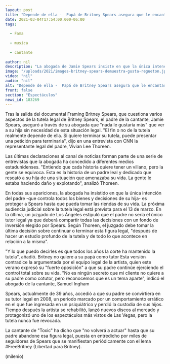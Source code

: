 ```yaml
---
layout: post
title: "Depende de ella -  Papá de Britney Spears asegura que le encantaría terminar su tutela"
date: 2021-03-04T17:54:00.000-06:00
tags:
  
  - Fama
  
  - musica
  
  - cantante
  
author: nil
description: "La abogada de Jamie Spears insiste en que la única intención del padre -que controla todos los bienes y decisiones de Britney - es proteger a su hija. "
image: "/uploads/2021/images-britney-spears-demuestra-gusta-regueton.jpg"
video: "nil"
audio: "nil"
alt: "Depende de ella -  Papá de Britney Spears asegura que le encantaría terminar su tutela"
front: false
section: "Espectáculos"
news_id: 183269
---
```


Tras la salida del documental Framing Britney Spears, que cuestiona varios aspectos de la tutela legal de Britney Spears, el padre de la cantante, Jamie Spears, aseguró a través de su abogada que "nada le gustaría más" que ver a su hija sin necesidad de esta situación legal.  "El fin o no de la tutela realmente depende de ella. Si quiere terminar su tutela, puede presentar una petición para terminarla", dijo en una entrevista con CNN la representante legal del padre, Vivian Lee Thoreen. 

Las últimas declaraciones al canal de noticias forman parte de una serie de entrevistas que la abogada ha concedido a diferentes medios estadunidenses. "Entiendo que cada historia quiere tener un villano, pero la gente se equivoca. Esta es la historia de un padre leal y dedicado que rescató a su hija de una situación que amenazaba su vida. La gente le estaba haciendo daño y explotando", analizó Thoreen. 

En todas sus apariciones, la abogada ha insistido en que la única intención del padre -que controla todos los bienes y decisiones de su hija- es proteger a Spears hasta que pueda tomar las riendas de su vida. La próxima audiencia judicial sobre la tutela legal está prevista para el 13 de marzo. En la última, un juzgado de Los Ángeles estipuló que el padre no sería el único tutor legal ya que deberá compartir todas las decisiones con un fondo de inversión elegido por Spears. Según Thoreen, el juzgado debe tomar la última decisión sobre continuar o terminar esta figura legal, "después de hacer un estudio profundo de la tutela y de todo lo que acontece en relación a la misma". 

"Y lo que puedo decirles es que todos los años la corte ha mantenido la tutela", añadió. Britney no quiere a su papá como tutor Esta versión contradice la argumentada por el equipo legal de la artista, quien este verano expresó su "fuerte oposición" a que su padre continúe ejerciendo el control total sobre su vida. "No es ningún secreto que mi cliente no quiere a su padre como cotutor, pero reconocemos que es un tema aparte", indicó el abogado de la cantante, Samuel Ingham 

Spears, actualmente de 39 años, accedió a que su padre se convirtiera en su tutor legal en 2008, un periodo marcado por un comportamiento errático en el que fue ingresada en un psiquiátrico y perdió la custodia de sus hijos. Tiempo después la artista se rehabilitó, lanzó nuevos discos al mercado y protagonizó uno de los espectáculos más vistos de Las Vegas, pero la tutela nunca fue revocada. 

La cantante de "Toxic" ha dicho que "no volverá a actuar" hasta que su padre abandone esa figura legal, puesta en entredicho por miles de seguidores de Spears que se manifiestan periódicamente con el lema #FreeBritney (Libertad para Britney). 

(milenio)